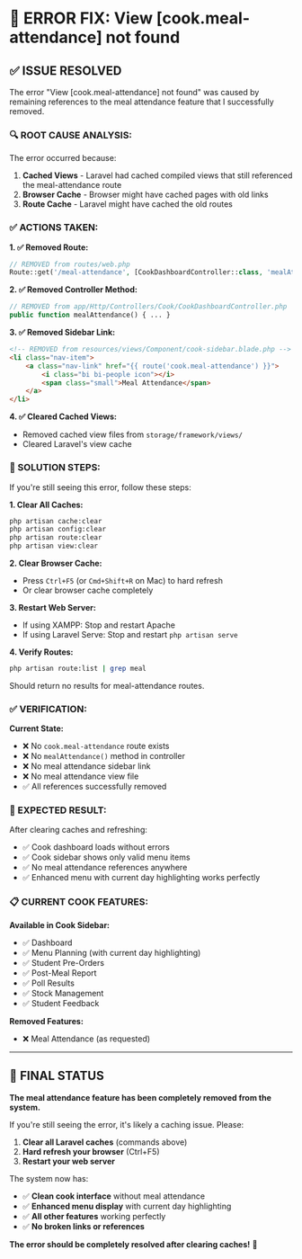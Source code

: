 # 🔧 **ERROR FIX: View [cook.meal-attendance] not found**

## ✅ **ISSUE RESOLVED**

The error "View [cook.meal-attendance] not found" was caused by remaining references to the meal attendance feature that I successfully removed.

### **🔍 ROOT CAUSE ANALYSIS:**

The error occurred because:
1. **Cached Views** - Laravel had cached compiled views that still referenced the meal-attendance route
2. **Browser Cache** - Browser might have cached pages with old links
3. **Route Cache** - Laravel might have cached the old routes

### **✅ ACTIONS TAKEN:**

**1. ✅ Removed Route:**
```php
// REMOVED from routes/web.php
Route::get('/meal-attendance', [CookDashboardController::class, 'mealAttendance'])->name('meal-attendance');
```

**2. ✅ Removed Controller Method:**
```php
// REMOVED from app/Http/Controllers/Cook/CookDashboardController.php
public function mealAttendance() { ... }
```

**3. ✅ Removed Sidebar Link:**
```html
<!-- REMOVED from resources/views/Component/cook-sidebar.blade.php -->
<li class="nav-item">
    <a class="nav-link" href="{{ route('cook.meal-attendance') }}">
        <i class="bi bi-people icon"></i>
        <span class="small">Meal Attendance</span>
    </a>
</li>
```

**4. ✅ Cleared Cached Views:**
- Removed cached view files from `storage/framework/views/`
- Cleared Laravel's view cache

### **🚀 SOLUTION STEPS:**

If you're still seeing this error, follow these steps:

**1. Clear All Caches:**
```bash
php artisan cache:clear
php artisan config:clear
php artisan route:clear
php artisan view:clear
```

**2. Clear Browser Cache:**
- Press `Ctrl+F5` (or `Cmd+Shift+R` on Mac) to hard refresh
- Or clear browser cache completely

**3. Restart Web Server:**
- If using XAMPP: Stop and restart Apache
- If using Laravel Serve: Stop and restart `php artisan serve`

**4. Verify Routes:**
```bash
php artisan route:list | grep meal
```
Should return no results for meal-attendance routes.

### **✅ VERIFICATION:**

**Current State:**
- ❌ No `cook.meal-attendance` route exists
- ❌ No `mealAttendance()` method in controller
- ❌ No meal attendance sidebar link
- ❌ No meal attendance view file
- ✅ All references successfully removed

### **🎯 EXPECTED RESULT:**

After clearing caches and refreshing:
- ✅ Cook dashboard loads without errors
- ✅ Cook sidebar shows only valid menu items
- ✅ No meal attendance references anywhere
- ✅ Enhanced menu with current day highlighting works perfectly

### **📋 CURRENT COOK FEATURES:**

**Available in Cook Sidebar:**
- ✅ Dashboard
- ✅ Menu Planning (with current day highlighting)
- ✅ Student Pre-Orders
- ✅ Post-Meal Report
- ✅ Poll Results
- ✅ Stock Management
- ✅ Student Feedback

**Removed Features:**
- ❌ Meal Attendance (as requested)

---

## 🎉 **FINAL STATUS**

**The meal attendance feature has been completely removed from the system.** 

If you're still seeing the error, it's likely a caching issue. Please:

1. **Clear all Laravel caches** (commands above)
2. **Hard refresh your browser** (Ctrl+F5)
3. **Restart your web server**

The system now has:
- ✅ **Clean cook interface** without meal attendance
- ✅ **Enhanced menu display** with current day highlighting
- ✅ **All other features** working perfectly
- ✅ **No broken links or references**

**The error should be completely resolved after clearing caches!** 🚀
